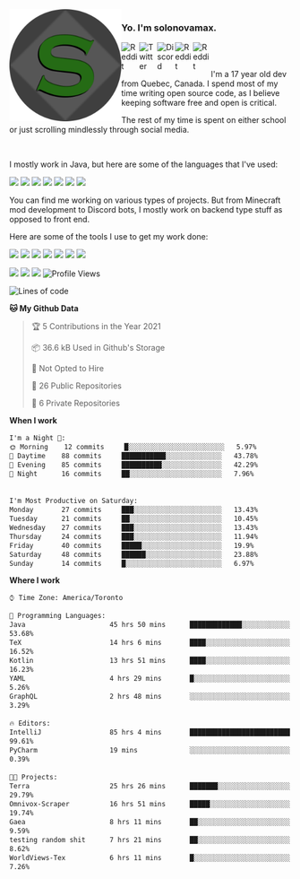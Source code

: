 <img align="left" alt="Avatar" width="200px" src="https://raw.githubusercontent.com/solonovamax/solonovamax/main/solonovamax-circle.png" />

### Yo. I'm solonovamax.

<a href="https://gitlab.com/solonovamax">
    <img align="left" alt="Reddit" width="32px" src="https://img.icons8.com/color/2x/gitlab.png">
</a>

<a href="https://twitter.com/solonovamax">
    <img align="left" alt="Twitter" width="32px" src="https://img.icons8.com/color/2x/twitter.png">
</a>

<a href="https://discord.gg/YFSQ4cF">
    <img align="left" alt="Discord" width="32px" src="https://img.icons8.com/color/2x/discord-logo.png">
</a>

<!-- <a href="https://twitch.tv/solonovamax">
    <img align="left" alt="Twitch" width="32px" src="https://img.icons8.com/color/2x/twitch.png">
</a> -->

<a href="https://reddit.com/u/solonovamax">
    <img align="left" alt="Reddit" width="32px" src="https://img.icons8.com/color/2x/reddit.png">
</a>

<a href="https://www.youtube.com/channel/UCTxCeyGu41WfEBT8mXpjHMA">
    <img align="left" alt="Reddit" width="32px" src="https://img.icons8.com/color/2x/youtube.png">
</a>

<!-- <a href="https://open.spotify.com/user/solonovamax">
    <img align="left" alt="Spotify" width="32px" src="https://img.icons8.com/color/2x/spotify.png">
</a> -->

<br />
<br />

I'm a 17 year old dev from Quebec, Canada.
I spend most of my time writing open source code, as I believe keeping software free and open is critical.

The rest of my time is spent on either school or just scrolling mindlessly through social media.

<br/>

I mostly work in Java, but here are some of the languages that I've used:

<code><img height="20" src="https://img.icons8.com/color/4x/java-coffee-cup-logo.png"></code>
<code><img height="20" src="https://img.icons8.com/color/2x/javascript.png"></code>
<code><img height="20" src="https://img.icons8.com/color/2x/nodejs.png"></code>
<code><img height="20" src="https://img.icons8.com/color/2x/python.png"></code>
<code><img height="20" src="https://img.icons8.com/color/2x/html-5.png"></code>
<code><img height="20" src="https://img.icons8.com/color/2x/css3.png"></code>
<code><img height="20" src="https://img.icons8.com/color/2x/graphql.png"></code>

You can find me working on various types of projects.
But from Minecraft mod development to Discord bots, I mostly work on backend type stuff as opposed to front end.

Here are some of the tools I use to get my work done:

<code><img height="20" src="https://img.icons8.com/material/4x/intellij-idea.png"></code>
<code><img height="20" src="https://img.icons8.com/color/4x/git.png"></code>
<code><img height="20" src="https://img.icons8.com/color/4x/docker.png"></code>
<code><img height="20" src="https://img.icons8.com/color/4x/linux.png"></code>
<code><img height="20" src="https://img.icons8.com/color/4x/mongodb.png"></code>
<code><img height="20" src="https://img.icons8.com/metro/4x/mysql.png"></code>
<code><img height="20" src="https://img.icons8.com/fluent/2x/console.png"></code>

![](https://img.shields.io/badge/OS-Linux-informational?style=flat&logo=Arch%20Linux&logoColor=white&color=007ec6)
![](https://img.shields.io/badge/Editor-IntelliJ%20Idea-informational?style=flat&logo=IntelliJ%20Idea&logoColor=white&color=007ec6)
![](https://img.shields.io/badge/Main%20Language-Java-informational?style=flat&logo=Java&logoColor=white&color=007ec6)
![Profile Views](https://komarev.com/ghpvc/?username=solonovamax&color=blue&style=flat)








<!--START_SECTION:waka-->
![Lines of code](https://img.shields.io/badge/From%20Hello%20World%20I%27ve%20Written-4.2%20million%20lines%20of%20code-blue)

**🐱 My Github Data** 

> 🏆 5 Contributions in the Year 2021
 > 
> 📦 36.6 kB Used in Github's Storage 
 > 
> 🚫 Not Opted to Hire
 > 
> 📜 26 Public Repositories
 > 
> 🔑 6 Private Repositories 

**When I work** 

```text
I'm a Night 🦉: 
🌞 Morning    12 commits     █░░░░░░░░░░░░░░░░░░░░░░░░   5.97% 
🌆 Daytime    88 commits     ███████████░░░░░░░░░░░░░░   43.78% 
🌃 Evening    85 commits     ██████████░░░░░░░░░░░░░░░   42.29% 
🌙 Night      16 commits     ██░░░░░░░░░░░░░░░░░░░░░░░   7.96%


I'm Most Productive on Saturday: 
Monday       27 commits     ███░░░░░░░░░░░░░░░░░░░░░░   13.43% 
Tuesday      21 commits     ██░░░░░░░░░░░░░░░░░░░░░░░   10.45% 
Wednesday    27 commits     ███░░░░░░░░░░░░░░░░░░░░░░   13.43% 
Thursday     24 commits     ███░░░░░░░░░░░░░░░░░░░░░░   11.94% 
Friday       40 commits     █████░░░░░░░░░░░░░░░░░░░░   19.9% 
Saturday     48 commits     ██████░░░░░░░░░░░░░░░░░░░   23.88% 
Sunday       14 commits     █░░░░░░░░░░░░░░░░░░░░░░░░   6.97%

```


**Where I work** 

```text
⌚︎ Time Zone: America/Toronto

💬 Programming Languages: 
Java                     45 hrs 50 mins      █████████████░░░░░░░░░░░░   53.68% 
TeX                      14 hrs 6 mins       ████░░░░░░░░░░░░░░░░░░░░░   16.52% 
Kotlin                   13 hrs 51 mins      ████░░░░░░░░░░░░░░░░░░░░░   16.23% 
YAML                     4 hrs 29 mins       █░░░░░░░░░░░░░░░░░░░░░░░░   5.26% 
GraphQL                  2 hrs 48 mins       ░░░░░░░░░░░░░░░░░░░░░░░░░   3.29%

🔥 Editors: 
IntelliJ                 85 hrs 4 mins       █████████████████████████   99.61% 
PyCharm                  19 mins             ░░░░░░░░░░░░░░░░░░░░░░░░░   0.39%

🐱‍💻 Projects: 
Terra                    25 hrs 26 mins      ███████░░░░░░░░░░░░░░░░░░   29.79% 
Omnivox-Scraper          16 hrs 51 mins      █████░░░░░░░░░░░░░░░░░░░░   19.74% 
Gaea                     8 hrs 11 mins       ██░░░░░░░░░░░░░░░░░░░░░░░   9.59% 
testing random shit      7 hrs 21 mins       ██░░░░░░░░░░░░░░░░░░░░░░░   8.62% 
WorldViews-Tex           6 hrs 11 mins       █░░░░░░░░░░░░░░░░░░░░░░░░   7.26%

```


<!--END_SECTION:waka-->

<!--
**solonovamax/solonovamax** is a ✨ _special_ ✨ repository because its `README.md` (this file) appears on your GitHub profile.

Here are some ideas to get you started:

- 🔭 I’m currently working on ...
- 🌱 I’m currently learning ...
- 👯 I’m looking to collaborate on ...
- 🤔 I’m looking for help with ...
- 💬 Ask me about ...
- 📫 How to reach me: ...
- 😄 Pronouns: ...
- ⚡ Fun fact: ...
-->
